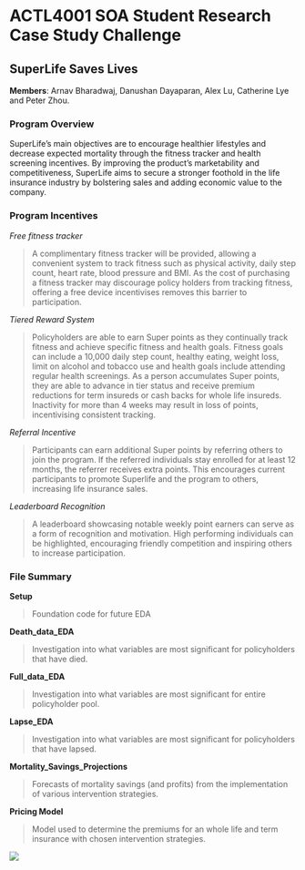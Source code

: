 # ACTL4001 SOA Student Research Case Study Challenge
## SuperLife Saves Lives

**Members**: Arnav Bharadwaj, Danushan Dayaparan, Alex Lu, Catherine Lye and Peter Zhou.

### Program Overview

SuperLife’s main objectives are to encourage healthier lifestyles and decrease expected mortality through the fitness tracker and health screening incentives. By improving the product’s marketability and competitiveness, SuperLife aims to secure a stronger foothold in the life insurance industry by bolstering sales and adding economic value to the company.

### Program Incentives
_Free fitness tracker_
> A complimentary fitness tracker will be provided, allowing a convenient system to track fitness such as physical activity, daily step count, heart rate, blood pressure and BMI. As the cost of purchasing a fitness tracker may discourage policy holders from tracking fitness, offering a free device incentivises removes this barrier to participation.

_Tiered Reward System_
> Policyholders are able to earn Super points as they continually track fitness and achieve specific fitness and health goals. Fitness goals can include a 10,000 daily step count, healthy eating, weight loss, limit on alcohol and tobacco use and health goals include attending regular health screenings. As a person accumulates Super points, they are able to advance in tier status and receive premium reductions for term insureds or cash backs for whole life insureds. Inactivity for more than 4 weeks may result in loss of points, incentivising consistent tracking.

_Referral Incentive_
> Participants can earn additional Super points by referring others to join the program. If the referred individuals stay enrolled for at least 12 months, the referrer receives extra points. This encourages current participants to promote Superlife and the program to others, increasing life insurance sales.

_Leaderboard Recognition_
> A leaderboard showcasing notable weekly point earners can serve as a form of recognition and motivation. High performing individuals can be highlighted, encouraging friendly competition and inspiring others to increase participation.

### File Summary

**Setup**
> Foundation code for future EDA 

**Death_data_EDA** 
> Investigation into what variables are most significant for policyholders that have died.

**Full_data_EDA**
> Investigation into what variables are most significant for entire policyholder pool. 

**Lapse_EDA**
> Investigation into what variables are most significant for policyholders that have lapsed.

**Mortality_Savings_Projections**
> Forecasts of mortality savings (and profits) from the implementation of various intervention strategies.

**Pricing Model**
> Model used to determine the premiums for an whole life and term insurance with chosen intervention strategies. 

![](Actuarial.gif)
